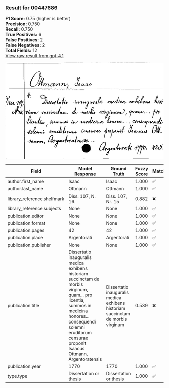 ### Result for 00447686
**F1 Score:** 0.75 (higher is better)<br>**Precision:** 0.750<br>**Recall:** 0.750<br>**True Positives:** 6<br>**False Positives:** 2<br>**False Negatives:** 2<br>**Total Fields:** 12<br>[View raw result from gpt-4.1](https://github.com/RISE-UNIBAS/humanities_data_benchmark/blob/main/results/2025-10-01/T0160/request_T0160_00447686.json)

<img src="https://github.com/RISE-UNIBAS/humanities_data_benchmark/blob/main/benchmarks/zettelkatalog/images/00447686.jpg?raw=true" alt="00447686" width="600px">

| Field | Model Response | Ground Truth | Fuzzy Score | Match |
|-------|----------------|--------------|-------------|-------|
| author.first_name | Isaac | Isaac | 1.000 | ✅ |
| author.last_name | Ottmann | Ottmann | 1.000 | ✅ |
| library_reference.shelfmark | Diss. 107, N. 16. | Diss. 107, Nr. 15 | 0.882 | ❌ |
| library_reference.subjects | None | None | 1.000 | ✅ |
| publication.editor | None | None | 1.000 | ✅ |
| publication.format | None | None | 1.000 | ✅ |
| publication.pages | 42 | 42 | 1.000 | ✅ |
| publication.place | Argentorati | Argentorati | 1.000 | ✅ |
| publication.publisher | None | None | 1.000 | ✅ |
| publication.title | Dissertatio inauguralis medica exhibens historiam succinctam de morbis virginum, quam... pro licentia, summos in medicina honores... consequendi solemni eruditorum censurae proponit Isaacus Ottmann, Argentoratensis | Dissertatio inauguralis medica exhibens historiam succinctam de morbis virginum | 0.539 | ❌ |
| publication.year | 1770 | 1770 | 1.000 | ✅ |
| type.type | Dissertation or thesis | Dissertation or thesis | 1.000 | ✅ |
